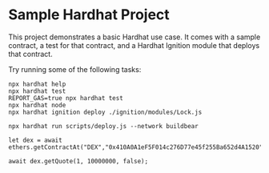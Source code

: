 # Sample Hardhat Project

This project demonstrates a basic Hardhat use case. It comes with a sample contract, a test for that contract, and a Hardhat Ignition module that deploys that contract.

Try running some of the following tasks:

```shell
npx hardhat help
npx hardhat test
REPORT_GAS=true npx hardhat test
npx hardhat node
npx hardhat ignition deploy ./ignition/modules/Lock.js
```

```
npx hardhat run scripts/deploy.js --network buildbear
```

```
let dex = await ethers.getContractAt("DEX","0x410A0A1eF5F014c276D77e45f255Ba652d4A1520");
```
```
await dex.getQuote(1, 10000000, false);
```